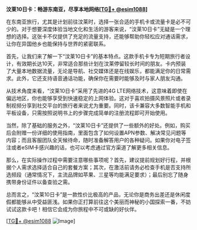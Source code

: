 **汶莱10日卡：畅游东南亚，尽享本地网络[[TG💪+ @esim1088](https://t.me/s/esim1088)]**

在东南亚旅行，尤其是计划前往汶莱时，选择一张合适的手机卡或流量卡是必不可少的。对于想要深度体验当地文化和生活的游客来说，“汶莱10日卡”无疑是一个理想的选择。这张卡不仅提供了充足的流量支持，还能够帮助你轻松应对通话需求，让你在异国他乡也能保持与世界的紧密联系。

首先，让我们来了解一下“汶莱10日卡”的基本特点。这款手机卡专为短期旅行者设计，有效期长达10天，非常适合那些计划在汶莱停留较长时间的朋友。卡内预装了大量本地数据流量，无论是导航、社交媒体还是在线娱乐，都能满足你的日常需求。此外，它还支持语音通话功能，确保你在需要时能够及时与家人朋友沟通。

从技术角度来看，“汶莱10日卡”采用了先进的4G LTE网络技术，这意味着即使在偏远地区，你也能够享受到快速稳定的上网体验。这对于喜欢拍摄风景照片或者录制视频分享到社交平台的旅行者来说尤为重要。同时，该卡兼容大多数智能手机和平板设备，只需按照说明书上的步骤完成简单的注册流程即可开始使用。

当然，除了基础的服务之外，“汶莱10日卡”还提供了一些额外的好处。例如，购买后会附赠一份详细的使用指南，里面包含了如何设置APN参数、解决常见问题等内容；而且客服团队全天候待命，随时准备解答用户的各种疑问。如果你对电子签注或者eSIM卡感兴趣的话，也可以考虑通过官方渠道了解更多相关信息。

那么，在实际操作过程中需要注意哪些事项呢？首先，建议提前规划好行程，并根据个人需求选择适合自己的套餐方案；其次，在激活前请务必检查手机是否支持所选频段（通常情况下，主流品牌如苹果、三星等均能满足要求）；最后别忘了随身携带身份证件以备查验之需。

总而言之，“汶莱10日卡”是一款性价比极高的产品，无论你是商务出差还是休闲度假都能够从中受益匪浅。如果你正打算前往这个美丽而神秘的小国探索一番，不妨试试这款卡吧！相信它会成为你旅程中不可或缺的好伙伴。

[[TG💪+ @esim1088](https://t.me/s/esim1088) ![Image](https://i.postimg.cc/4NQfJmqS/Snipaste-2025-05-13-00-14-12.png)]